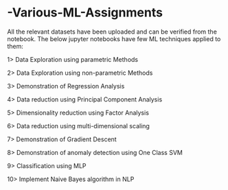 # -Various-ML-Assignments
All the relevant datasets have been uploaded and can be verified from the notebook.
The below jupyter notebooks have few ML techniques applied to them:


1> Data Exploration using parametric Methods

2> Data Exploration using non-parametric Methods

3> Demonstration of Regression Analysis

4> Data reduction using Principal Component Analysis

5> Dimensionality reduction using Factor Analysis

6> Data reduction using multi-dimensional scaling

7> Demonstration of Gradient Descent

8> Demonstration of anomaly detection using One Class SVM

9> Classification using MLP

10> Implement Naive Bayes algorithm in NLP

